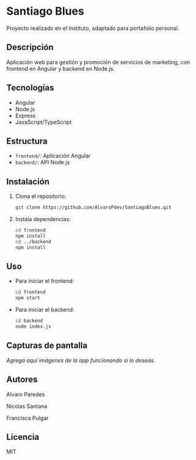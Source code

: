 # Santiago Blues


Proyecto realizado en el Instituto, adaptado para portafolio personal.

## Descripción
Aplicación web para gestión y promoción de servicios de marketing, con frontend en Angular y backend en Node.js.

## Tecnologías
- Angular
- Node.js
- Express
- JavaScript/TypeScript

## Estructura
- `frontend/`: Aplicación Angular
- `backend/`: API Node.js

## Instalación
1. Clona el repositorio:
   ```bash
   git clone https://github.com/AlvaroPdev/SantiagoBlues.git
   ```
2. Instala dependencias:
   ```bash
   cd frontend
   npm install
   cd ../backend
   npm install
   ```

## Uso
- Para iniciar el frontend:
  ```bash
  cd frontend
  npm start
  ```
- Para iniciar el backend:
  ```bash
  cd backend
  node index.js
  ```

## Capturas de pantalla
_Agrega aquí imágenes de la app funcionando si lo deseas._

## Autores
Alvaro Paredes

Nicolas Santana

Francisca Pulgar


## Licencia
MIT
